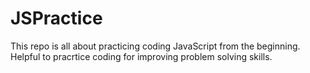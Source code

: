 # JSPractice

This repo is all about practicing coding JavaScript from the beginning.
Helpful to pracrtice coding for improving problem solving skills.
